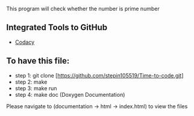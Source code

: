This program will check whether the number is prime number
## Integrated Tools to GitHub
*  [Codacy](https://www.codacy.com/)

## To have this file:

* step 1: git clone [https://github.com/stepin105519/Time-to-code.git] 
* step 2:  make
* step 3: make run
* step 4: make doc (Doxygen Documentation)

Please navigate to (documentation -> html -> index.html) to view the files  
